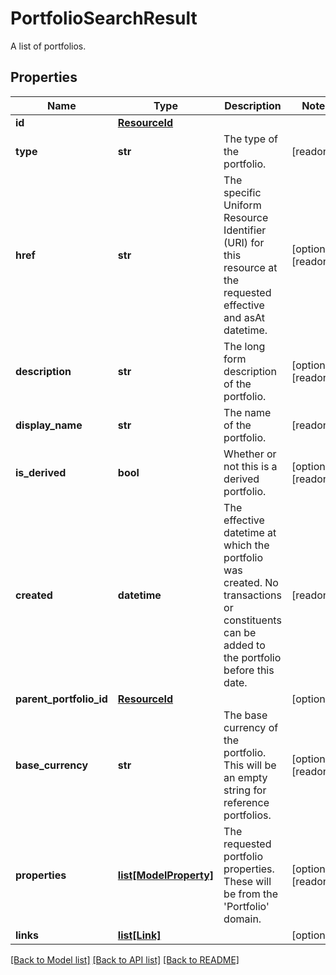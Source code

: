 # PortfolioSearchResult

A list of portfolios.
## Properties
Name | Type | Description | Notes
------------ | ------------- | ------------- | -------------
**id** | [**ResourceId**](ResourceId.md) |  | 
**type** | **str** | The type of the portfolio. | [readonly] 
**href** | **str** | The specific Uniform Resource Identifier (URI) for this resource at the requested effective and asAt datetime. | [optional] [readonly] 
**description** | **str** | The long form description of the portfolio. | [optional] [readonly] 
**display_name** | **str** | The name of the portfolio. | [readonly] 
**is_derived** | **bool** | Whether or not this is a derived portfolio. | [optional] [readonly] 
**created** | **datetime** | The effective datetime at which the portfolio was created. No transactions or constituents can be added to the portfolio before this date. | [readonly] 
**parent_portfolio_id** | [**ResourceId**](ResourceId.md) |  | [optional] 
**base_currency** | **str** | The base currency of the portfolio. This will be an empty string for reference portfolios. | [optional] [readonly] 
**properties** | [**list[ModelProperty]**](ModelProperty.md) | The requested portfolio properties. These will be from the &#39;Portfolio&#39; domain. | [optional] [readonly] 
**links** | [**list[Link]**](Link.md) |  | [optional] 

[[Back to Model list]](../README.md#documentation-for-models) [[Back to API list]](../README.md#documentation-for-api-endpoints) [[Back to README]](../README.md)


